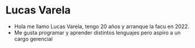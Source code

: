 # Lucas Varela

- Hola me llamo Lucas Varela, tengo 20 años y arranque la facu en 2022.
- Me gusta programar y aprender distintos lenguajes pero aspiro a un cargo gerencial


